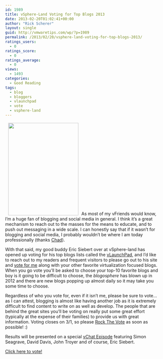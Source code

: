 ```yaml
---
id: 1989
title: vSphere-Land Voting for Top Blogs 2013
date: 2013-02-20T01:02:41+00:00
author: "Rick Scherer"
layout: single
guid: http://vmwaretips.com/wp/?p=1989
permalink: /2013/02/20/vsphere-land-voting-for-top-blogs-2013/
ratings_users:
  - 0
ratings_score:
  - 0
ratings_average:
  - 0
views:
  - 1493
categories:
  - Good Reading
tags:
  - blog
  - bloggers
  - vlaunchpad
  - vote
  - vsphere-land
---
```

[<img class="alignleft" style="margin: 3px 10px;" title="Rock The Vote! 2013" src="http://vmwaretips.com/wp/wp-content/uploads/2012/02/vote-rock-the-vote-poster-227x300.jpg" alt="" width="227" height="300" />](http://www.surveygizmo.com/s3/1165270/Top-vBlog-2013)As most of my vFriends would know, I’m a huge fan of blogging and social media in general. I think it’s a great mechanism to reach out to the masses for the means to educate, and to push out messaging in a wide scale. I can honestly say that if it wasn’t for blogging and social media, I probably wouldn’t be where I am today professionally (thanks <a href="http://virtualgeek.typepad.com/" target="_blank">Chad</a>).

With that said, my good buddy Eric Siebert over at vSphere-land has opened up voting for his top blogs lists called the <a href="http://vlp.vsphere-land.com/" target="_blank">vLaunchPad</a>, and I’d like to reach out to my readers and frequent visitors to please go out to his site and <a href="http://www.surveygizmo.com/s3/1165270/Top-vBlog-2013" target="_blank">vote for me</a> along with your other favorite virtualization focused blogs. When you go vote you’ll be asked to choose your top-10 favorite blogs and boy is it going to be difficult to choose, the _blogosphere_ has blown up in 2012 and there are new blogs popping up almost daily so it may take you some time to choose.

Regardless of who you vote for, even if it isn’t me, please be sure to vote… as I can attest, blogging is almost like having another job as it is extremely difficult to find content to write on as well as develop. The people that are behind the great sites you’ll be voting on really put some great effort (typically at the expense of their families) to provide us with great information. Voting closes on 3/1, so please <a href="http://www.surveygizmo.com/s3/1165270/Top-vBlog-2013" target="_blank">Rock The Vote</a> as soon as possible! :)

Results will be presented on a special <a href="http://www.vmwarevideos.com/category/vchat" target="_blank">vChat Episode</a> featuring Simon Seagrave, David Davis, John Troyer and of course, Eric Siebert.

<a href="http://www.surveygizmo.com/s3/1165270/Top-vBlog-2013" target="_blank">Click here to vote!</a>